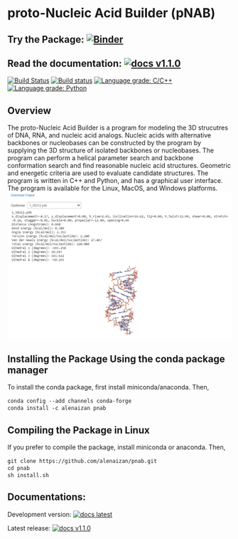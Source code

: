 # proto-Nucleic Acid Builder (pNAB)
## Try the Package: [![Binder](https://mybinder.org/badge_logo.svg)](https://mybinder.org/v2/gh/alenaizan/pnab/master?urlpath=%2Fapps%2Fbinder%2Fdriver.ipynb)
## Read the documentation: [![docs v1.1.0](https://img.shields.io/badge/docs-v1.1.0-blue)](https://proto-nucleic-acid-builder-v1-1-0.netlify.app/html/index.html)

[![Build Status](https://travis-ci.com/alenaizan/pnab.svg?branch=master)](https://travis-ci.com/alenaizan/pnab)
[![Build status](https://ci.appveyor.com/api/projects/status/9uew76hr6ftlwso4/branch/master?svg=true)](https://ci.appveyor.com/project/alenaizan/pnab/branch/master)
[![Language grade: C/C++](https://img.shields.io/lgtm/grade/cpp/g/alenaizan/pnab.svg?logo=lgtm&logoWidth=18)](https://lgtm.com/projects/g/alenaizan/pnab/context:cpp)
[![Language grade: Python](https://img.shields.io/lgtm/grade/python/g/alenaizan/pnab.svg?logo=lgtm&logoWidth=18)](https://lgtm.com/projects/g/alenaizan/pnab/context:python)

## Overview
The proto-Nucleic Acid Builder is a program for modeling the 3D strucutres of DNA, RNA, and nucleic acid analogs. Nucleic acids with alternative backbones or nucleobases can be constructed by the program by supplying the 3D structure of isolated backbones or nucleobases. The program can perform a helical parameter search and backbone conformation search and find reasonable nucleic acid structures. Geometric and energetic criteria are used to evaluate candidate structures. The program is written in C++ and Python, and has a graphical user interface. The program is available for the Linux, MacOS, and Windows platforms. 
![image](Doxygen/images/output.png)

## Installing the Package Using the conda package manager
To install the conda package, first install miniconda/anaconda. Then,
```
conda config --add channels conda-forge
conda install -c alenaizan pnab
```

## Compiling the Package in Linux
If you prefer to compile the package, install miniconda or anaconda. Then,

```
git clone https://github.com/alenaizan/pnab.git
cd pnab
sh install.sh 
```

## Documentations:
Development version: [![docs latest](https://img.shields.io/badge/docs-latest-blue)](https://alenaizan.github.io/pnab/html/index.html)

Latest release: [![docs v1.1.0](https://img.shields.io/badge/docs-v1.1.0-blue)](https://proto-nucleic-acid-builder-v1-1-0.netlify.app/html/index.html)
